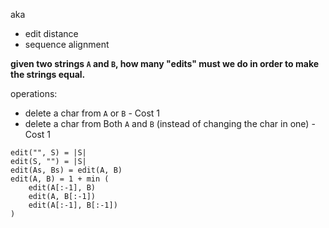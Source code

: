 aka
- edit distance
- sequence alignment

**given two strings `A` and `B`, how many "edits" must we do in order to make the strings equal.**

operations:
- delete a char from `A` or `B` - Cost 1
- delete a char from Both `A` and `B` (instead of changing the char in one) - Cost 1


```
edit("", S) = |S|
edit(S, "") = |S|
edit(As, Bs) = edit(A, B)
edit(A, B) = 1 + min (
	edit(A[:-1], B)
	edit(A, B[:-1])
	edit(A[:-1], B[:-1])
)
```
